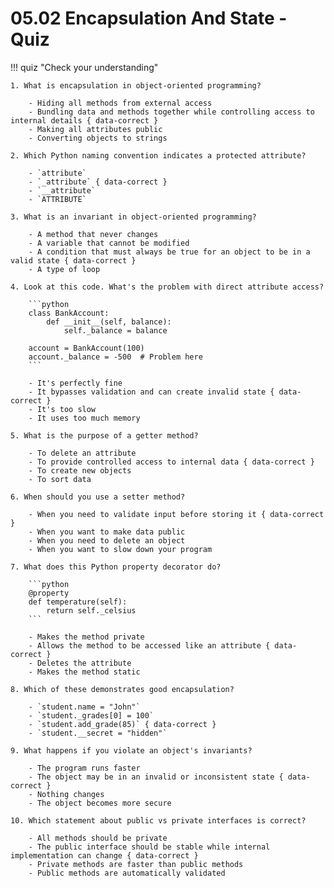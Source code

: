# 05.02 Encapsulation And State - Quiz

!!! quiz "Check your understanding"

    1. What is encapsulation in object-oriented programming?

        - Hiding all methods from external access
        - Bundling data and methods together while controlling access to internal details { data-correct }
        - Making all attributes public
        - Converting objects to strings

    2. Which Python naming convention indicates a protected attribute?

        - `attribute`
        - `_attribute` { data-correct }
        - `__attribute`
        - `ATTRIBUTE`

    3. What is an invariant in object-oriented programming?

        - A method that never changes
        - A variable that cannot be modified
        - A condition that must always be true for an object to be in a valid state { data-correct }
        - A type of loop

    4. Look at this code. What's the problem with direct attribute access?

        ```python
        class BankAccount:
            def __init__(self, balance):
                self._balance = balance

        account = BankAccount(100)
        account._balance = -500  # Problem here
        ```

        - It's perfectly fine
        - It bypasses validation and can create invalid state { data-correct }
        - It's too slow
        - It uses too much memory

    5. What is the purpose of a getter method?

        - To delete an attribute
        - To provide controlled access to internal data { data-correct }
        - To create new objects
        - To sort data

    6. When should you use a setter method?

        - When you need to validate input before storing it { data-correct }
        - When you want to make data public
        - When you need to delete an object
        - When you want to slow down your program

    7. What does this Python property decorator do?

        ```python
        @property
        def temperature(self):
            return self._celsius
        ```

        - Makes the method private
        - Allows the method to be accessed like an attribute { data-correct }
        - Deletes the attribute
        - Makes the method static

    8. Which of these demonstrates good encapsulation?

        - `student.name = "John"`
        - `student._grades[0] = 100`
        - `student.add_grade(85)` { data-correct }
        - `student.__secret = "hidden"`

    9. What happens if you violate an object's invariants?

        - The program runs faster
        - The object may be in an invalid or inconsistent state { data-correct }
        - Nothing changes
        - The object becomes more secure

    10. Which statement about public vs private interfaces is correct?

        - All methods should be private
        - The public interface should be stable while internal implementation can change { data-correct }
        - Private methods are faster than public methods
        - Public methods are automatically validated
